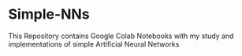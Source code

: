 # Simple-NNs
This Repository contains Google Colab Notebooks with my study and implementations of simple Artificial Neural Networks
